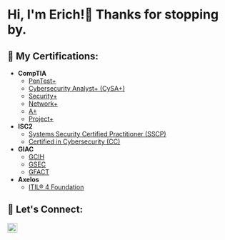 <h1>Hi, I'm Erich!👋 Thanks for stopping by.</h1>

<h2>🧠 My Certifications:</h2>

- <b>CompTIA</b>
  - [PenTest+](https://www.comptia.org/certifications/pentest)
  - [Cybersecurity Analyst+ (CySA+)](https://www.comptia.org/certifications/cybersecurity-analyst)
  - [Security+](https://www.comptia.org/certifications/security)
  - [Network+](https://www.comptia.org/certifications/network)
  - [A+](https://www.comptia.org/certifications/a)
  - [Project+](https://www.comptia.org/certifications/project)
- <b>ISC2</b>
  - [Systems Security Certified Practitioner (SSCP)](https://www.isc2.org/Certifications/SSCP)
  - [Certified in Cybersecurity (CC)](https://www.isc2.org/certified-in-cybersecurity)
- <b>GIAC</b>
  - [GCIH](https://www.giac.org/certifications/certified-incident-handler-gcih/)
  - [GSEC](https://www.giac.org/certifications/security-essentials-gsec)
  - [GFACT](https://www.giac.org/certifications/foundational-cybersecurity-technologies-gfact)
- <b>Axelos</b>
  - [ITIL® 4 Foundation](https://www.axelos.com/certifications/itil-service-management/itil-4-foundation)


<h2>🤝 Let's Connect:</h2>

[<img align="left" alt="ErichMair | LinkedIn" width="22px" src="https://cdn.jsdelivr.net/npm/simple-icons@v3/icons/linkedin.svg" />][linkedin]

[linkedin]: https://www.linkedin.com/in/erich-mair/

